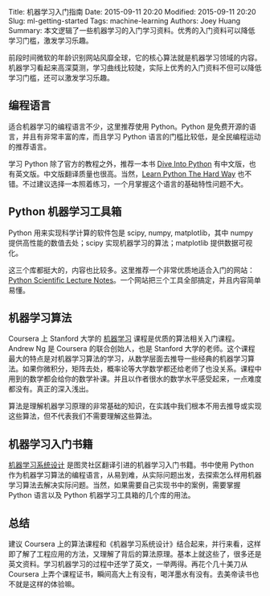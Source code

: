 Title: 机器学习入门指南
Date: 2015-09-11 20:20
Modified: 2015-09-11 20:20
Slug: ml-getting-started
Tags: machine-learning
Authors: Joey Huang
Summary: 本文逻辑了一些机器学习的入门学习资料。优秀的入门资料可以降低学习门槛，激发学习乐趣。


前段时间微软的年龄识别网站风靡全球，它的核心算法就是机器学习领域的内容。机器学习看起来高深莫测，学习曲线比较陡，实际上优秀的入门资料不但可以降低学习门槛，还可以激发学习乐趣。

## 编程语言

适合机器学习的编程语言不少，这里推荐使用 Python。Python 是免费开源的语言，并且有非常丰富的库，而且学习 Python 语言的门槛比较低，是全民编程运动的推荐语言。

学习 Python 除了官方的教程之外，推荐一本书 [Dive Into Python][1] 有中文版，也有英文版。中文版翻译质量也很高。当然，[Learn Python The Hard Way][2] 也不错。不过建议选择一本照着练习，一个月掌握这个语言的基础特性问题不大。

## Python 机器学习工具箱

Python 用来实现科学计算的软件包是 scipy, numpy, matplotlib，其中 numpy 提供高性能的数值去处；scipy 实现机器学习的算法；matplotlib 提供数据可视化。

这三个库都挺大的，内容也比较多。这里推荐一个非常优质地适合入门的网站：[Python Scientific Lecture Notes][3]。一个网站把三个工具全部搞定，并且内容简单易懂。

## 机器学习算法

Coursera 上 Stanford 大学的 [机器学习][4] 课程是优质的算法相关入门课程。Andrew Ng 是 Coursera 的联合创始人，也是 Stanford 大学的老师。这个课程最大的特点是对机器学习算法的学习，从数学层面去推导一些经典的机器学习算法。如果你微积分，矩阵去处，概率论等大学数学都还给老师了也没关系。课程中用到的数学都会给你的数学补课。并且以作者很水的数学水平感受起来，一点难度都没有。真正的深入浅出。

算法是理解机器学习原理的非常基础的知识，在实践中我们根本不用去推导或实现这些算法，但不代表我们不需要理解这些算法。

## 机器学习入门书籍

[机器学习系统设计][5] 是图灵社区翻译引进的机器学习入门书籍。书中使用 Python 作为机器学习算法的编程语言，从易到难，从实际问题出发，去探索怎么样用机器学习算法去解决实际问题。当然，如果需要自己实现书中的案例，需要掌握 Python 语言以及 Python 机器学习工具箱的几个库的用法。

## 总结

建议 Coursera 上的算法课程和《机器学习系统设计》结合起来，并行来看，这样即了解了工程应用的方法，又理解了背后的算法原理。基本上就这些了，很多还是英文资料。学习机器学习的过程中还学了英文，一举两得。再花个几十美刀从 Coursera 上弄个课程证书，瞬间高大上有没有，喝洋墨水有没有。去美帝读书也不就是这样的体验嘛。


[1]: http://www.diveintopython.net/
[2]: http://learnpythonthehardway.org/book/
[3]: http://scipy-lectures.github.io/
[4]: https://zh.coursera.org/learn/machine-learning
[5]: http://www.ituring.com.cn/book/1192